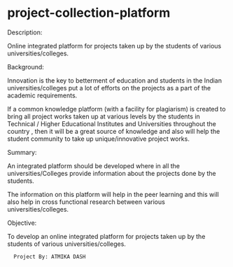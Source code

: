 # project-collection-platform

Description:

Online integrated platform for projects taken up by the students of various universities/colleges.


Background: 

Innovation is the key to betterment of education and students in the Indian universities/colleges put a lot of efforts on the projects as a part of the academic requirements.

If a common knowledge platform (with a facility for plagiarism) is created to bring all project works taken up at various levels by the students in Technical / Higher Educational Institutes and Universities throughout the country , then it will be a great source of knowledge and also will help the student community to take up unique/innovative project works.


Summary: 

An integrated platform should be developed where in all the universities/Colleges provide information about the projects done by the students. 

The information on this platform will help in the peer learning and this will also help in cross functional research between various universities/colleges. 


Objective: 

To develop an online integrated platform for projects taken up by the students of various universities/colleges.




      Project By: ATMIKA DASH
